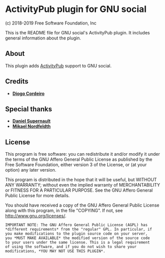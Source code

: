 # ActivityPub plugin for GNU social
(c) 2018-2019 Free Software Foundation, Inc

This is the README file for GNU social's ActivityPub plugin.
It includes general information about the plugin.

## About

This plugin adds [ActivityPub](https://www.w3.org/TR/activitypub/) support to GNU social.

## Credits

* **[Diogo Cordeiro](https://www.diogo.site/)**

## Special thanks

* **[Daniel Supernault](https://github.com/dansup)**
* **[Mikael Nordfeldth](https://mmn-o.se/)**

## License

This program is free software: you can redistribute it and/or modify
it under the terms of the GNU Affero General Public License as
published by the Free Software Foundation, either version 3 of the
License, or (at your option) any later version.

This program is distributed in the hope that it will be useful, but
WITHOUT ANY WARRANTY; without even the implied warranty of
MERCHANTABILITY or FITNESS FOR A PARTICULAR PURPOSE.  See the GNU
Affero General Public License for more details.

You should have received a copy of the GNU Affero General Public
License along with this program, in the file "COPYING".  If not, see
<http://www.gnu.org/licenses/>.

    IMPORTANT NOTE: The GNU Affero General Public License (AGPL) has
    *different requirements* from the "regular" GPL. In particular, if
    you make modifications to the plugin source code on your server,
    you *MUST MAKE AVAILABLE* the modified version of the source code
    to your users under the same license. This is a legal requirement
    of using the software, and if you do not wish to share your
    modifications, *YOU MAY NOT USE THIS PLUGIN*.
